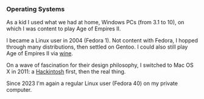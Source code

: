 ### Operating Systems

As a kid I used what we had at home, Windows PCs (from 3.1 to 10), on which I was content to play Age of Empires II.

I became a Linux user in 2004 (Fedora 1). Not content with Fedora, I hopped through many distributions, then settled on Gentoo.
I could also still play Age of Empires II via [wine](https://www.winehq.org/).

On a wave of fascination for their design philosophy, I switched to Mac OS X in 2011:
a [Hackintosh](https://en.wikipedia.org/wiki/Hackintosh) first, then the real thing.

Since 2023 I'm again a regular Linux user (Fedora 40) on my private computer.